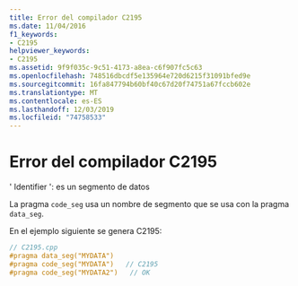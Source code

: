 ```yaml
---
title: Error del compilador C2195
ms.date: 11/04/2016
f1_keywords:
- C2195
helpviewer_keywords:
- C2195
ms.assetid: 9f9f035c-9c51-4173-a8ea-c6f907fc5c63
ms.openlocfilehash: 748516dbcdf5e135964e720d6215f31091bfed9e
ms.sourcegitcommit: 16fa847794b60bf40c67d20f74751a67fccb602e
ms.translationtype: MT
ms.contentlocale: es-ES
ms.lasthandoff: 12/03/2019
ms.locfileid: "74758533"
---
```

# <a name="compiler-error-c2195"></a>Error del compilador C2195

' Identifier ': es un segmento de datos

La pragma `code_seg` usa un nombre de segmento que se usa con la pragma `data_seg`.

En el ejemplo siguiente se genera C2195:

```cpp
// C2195.cpp
#pragma data_seg("MYDATA")
#pragma code_seg("MYDATA")   // C2195
#pragma code_seg("MYDATA2")   // OK
```
